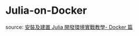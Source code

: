 # Julia-on-Docker

source: [安裝及建置 Julia 開發環境實戰教學- Docker 篇](https://medium.com/@jamescchuang/%E5%AE%89%E8%A3%9D%E5%8F%8A%E5%BB%BA%E7%BD%AE-julia-%E9%96%8B%E7%99%BC%E7%92%B0%E5%A2%83%E5%AF%A6%E6%88%B0%E6%95%99%E5%AD%B8-docker%E7%AF%87-4c54fc132d95)
